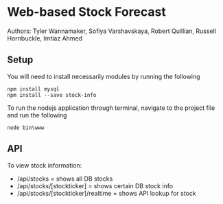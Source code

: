 # Web-based Stock Forecast

Authors: Tyler Wannamaker, Sofiya Varshavskaya, Robert Quillian, Russell Hornbuckle, Imtiaz Ahmed

## Setup
You will need to install necessarily modules by running the following
```
npm install mysql
npm install --save stock-info
```

To run the nodejs application through terminal, navigate to the project file and run the following
```
node bin\www
```

## API

To view stock information:
- /api/stocks = shows all DB stocks
- /api/stocks/[stockticker] = shows certain DB stock info
- /api/stocks/[stockticker]/realtime = shows API lookup for stock

